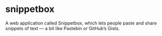 # snippetbox
A web application called Snippetbox, which lets people paste and share snippets of text — a bit like Pastebin or GitHub’s Gists.
